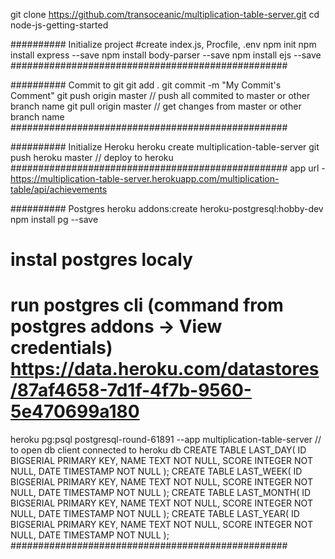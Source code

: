 git clone  https://github.com/transoceanic/multiplication-table-server.git
cd node-js-getting-started

########## Initialize project
#create index.js, Procfile, .env
npm init
npm install express --save
npm install body-parser --save
npm install ejs --save
##################################################

########## Commit to git
git add .
git commit -m "My Commit's Comment"
git push origin master // push all commited to master or other branch name
git pull origin master // get changes from master or other branch name
##################################################

########## Initialize Heroku
heroku create multiplication-table-server
git push heroku master    // deploy to heroku
##################################################
app url - https://multiplication-table-server.herokuapp.com/multiplication-table/api/achievements

########## Postgres
heroku addons:create heroku-postgresql:hobby-dev
npm install pg --save
# instal postgres localy
# run postgres cli (command from postgres addons -> View credentials) https://data.heroku.com/datastores/87af4658-7d1f-4f7b-9560-5e470699a180
heroku pg:psql postgresql-round-61891 --app multiplication-table-server // to open db client connected to heroku db
    CREATE TABLE LAST_DAY(
        ID      BIGSERIAL   PRIMARY KEY,
        NAME    TEXT        NOT NULL,
        SCORE   INTEGER     NOT NULL,
        DATE    TIMESTAMP   NOT NULL
    );
    CREATE TABLE LAST_WEEK(
        ID      BIGSERIAL   PRIMARY KEY,
        NAME    TEXT        NOT NULL,
        SCORE   INTEGER     NOT NULL,
        DATE    TIMESTAMP   NOT NULL
    );
    CREATE TABLE LAST_MONTH(
        ID      BIGSERIAL   PRIMARY KEY,
        NAME    TEXT        NOT NULL,
        SCORE   INTEGER     NOT NULL,
        DATE    TIMESTAMP   NOT NULL
    );
    CREATE TABLE LAST_YEAR(
        ID      BIGSERIAL   PRIMARY KEY,
        NAME    TEXT        NOT NULL,
        SCORE   INTEGER     NOT NULL,
        DATE    TIMESTAMP   NOT NULL
    );
##################################################

